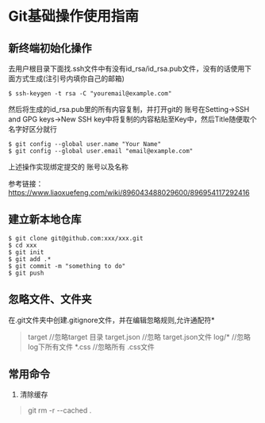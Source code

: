 # Git基础操作使用指南

## 新终端初始化操作
去用户根目录下面找.ssh文件中有没有id_rsa/id_rsa.pub文件，没有的话使用下面方式生成(注引号内填你自己的邮箱)
```
$ ssh-keygen -t rsa -C "youremail@example.com"
```
然后将生成的id_rsa.pub里的所有内容复制，并打开git的 账号在Setting->SSH and GPG keys->New SSH key中将复制的内容粘贴至Key中，然后Title随便取个名字好区分就行
```
$ git config --global user.name "Your Name"
$ git config --global user.email "email@example.com"
```
上述操作实现绑定提交的 账号以及名称

参考链接：https://www.liaoxuefeng.com/wiki/896043488029600/896954117292416

## 建立新本地仓库
```
$ git clone git@github.com:xxx/xxx.git
$ cd xxx
$ git init
$ git add .*
$ git commit -m "something to do"
$ git push 
```

## 忽略文件、文件夹
在.git文件夹中创建.gitignore文件，并在编辑忽略规则,允许通配符*
> target //忽略target 目录
target.json //忽略 target.json文件
log/* //忽略log下所有文件
*.css //忽略所有 .css文件

## 常用命令
1. 清除缓存
> git rm -r --cached .
